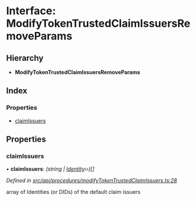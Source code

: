 # Interface: ModifyTokenTrustedClaimIssuersRemoveParams

## Hierarchy

* **ModifyTokenTrustedClaimIssuersRemoveParams**

## Index

### Properties

* [claimIssuers](modifytokentrustedclaimissuersremoveparams.md#claimissuers)

## Properties

###  claimIssuers

• **claimIssuers**: *(string | [Identity](../classes/identity.md)‹›)[]*

*Defined in [src/api/procedures/modifyTokenTrustedClaimIssuers.ts:28](https://github.com/PolymathNetwork/polymesh-sdk/blob/cfab557b/src/api/procedures/modifyTokenTrustedClaimIssuers.ts#L28)*

array of Identities (or DIDs) of the default claim issuers
